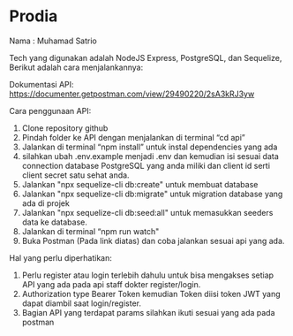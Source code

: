 # Prodia
Nama : Muhamad Satrio

Tech yang digunakan adalah NodeJS Express, PostgreSQL, dan Sequelize, Berikut adalah cara menjalankannya:

Dokumentasi API: https://documenter.getpostman.com/view/29490220/2sA3kRJ3yw

Cara penggunaan API:
1. Clone repository github
2. Pindah folder ke API dengan menjalankan di terminal “cd api”
3. Jalankan di terminal “npm install” untuk instal dependencies yang ada
4. silahkan ubah .env.example menjadi .env dan kemudian isi sesuai data connection database PostgreSQL yang anda miliki dan client id serti client secret satu sehat anda.
5. Jalankan "npx sequelize-cli db:create" untuk membuat database
6. Jalankan "npx sequelize-cli db:migrate" untuk migration database yang ada di projek
7. Jalankan "npx sequelize-cli db:seed:all" untuk memasukkan seeders data ke database.
8. Jalankan di terminal “npm run watch"
9. Buka Postman (Pada link diatas) dan coba jalankan sesuai api yang ada.

Hal yang perlu diperhatikan:
1. Perlu register atau login terlebih dahulu untuk bisa mengakses setiap API yang ada pada api staff dokter register/login.
2. Authorization type Bearer Token kemudian Token diisi token JWT yang dapat diambil saat login/register.
3. Bagian API yang terdapat params silahkan ikuti sesuai yang ada pada postman
